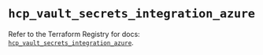 # `hcp_vault_secrets_integration_azure`

Refer to the Terraform Registry for docs: [`hcp_vault_secrets_integration_azure`](https://registry.terraform.io/providers/hashicorp/hcp/0.109.0/docs/resources/vault_secrets_integration_azure).
